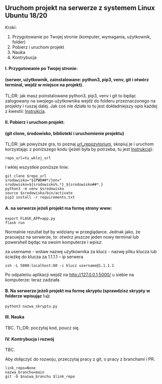 ## Uruchom projekt na serwerze z systemem Linux Ubuntu 18/20

Kroki:
1. Przygotowanie po Twojej stronie (komputer, wymagania, użytkownik, folder)
2. Pobierz i uruchom projekt
3. Nauka
4. Kontrybucja

#### I. Przygotowanie po Twojej stronie:
#### (serwer, użytkownik, zainstalowane: python3, pip3, venv, git i otwórz terminal, wejdź w miejsce na projekt).

TL;DR: jak masz poinstalowane python3, pip3, venv i git to będąc zalogowany na swojego użytkownika wejdź do folderu przeznaczonego na projekty i ruszaj dalej. Jak coś nie działa to tu jest dokładniejszy opis każdej z kwestii: [Instrukcja](https://github.com/ZPXD/zajecia_programowania_xd/blob/main/przydatne/przygotuj_komputer_z_linuxem_na_projekt.md).

#### II. Pobierz i uruchom projekt:
#### (git clone, środowisko, biblioteki i uruchomienie projektu)

TL;DR: jak powyższe gra, to poznaj [url_repozytorium](https://github.com/ZPXD/zajecia_programowania_xd/blob/main/przydatne/url_repozytorium.md), skopiuj je i uruchom korzystając z poniższego kodu (jeżeli była by potrzeba, tu jest [Instrukcja](https://github.com/ZPXD/zajecia_programowania_xd/blob/main/przydatne/pobierz_i_uruchom_projekt_linux.md)):
```
repo_url=tu_wklej_url
```
I wklej wszystkie poniższe linie:
```
git clone $repo_url
srodowisko="${PWD##*/}env"
srodowisko=${srodowisko%.*}_${srodowisko##*.}
python3 -m venv $srodowisko
source $srodowisko/bin/activate
pip3 install -r requirements.txt
```

#### A. na serwerze jeżeli projekt ma formę strony www:
```
export FLASK_APP=app.py
flask run
```

Normalnie rezultat był by widziany w przeglądarce. Jednak jako, że pracuejsz na serwerze, to: otwórz jeszcze jeden nowy terminal lub powershell będąc na swoim komputerze i wpisz:

za username -  wstaw nazwę użytkownika
za klucz - nazwę pliku klucza lub ścieżkę do klucza
za 1.1.1.1 – ip serwera
```
ssh -L 5000:localhost:80 -i klucz username@1.1.1.1
```

Po odpaleniu aplikacji wejdź na http://127.0.0.1:5000/ u siebie na komputerze: teraz zadziała.


#### B. Na serwerze jeżeli projekt ma formę skryptu (sprawdzisz skrypty w folderze wpisując `ls`):
```
python3 nazwa_skryptu.py
```

#### III. Nauka

TBC. TL;DR: poczytaj kod, poucz się.

#### IV. Kontrybucja i rozwój

TBC.

Aby dołączyć do rozwoju, przeczytaj pracy z git, o pracy z branchami i PR.

```
link_repo=None
nazwa_branchu=main
git -b $nazwa_branchu $link_repo
```

